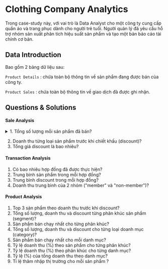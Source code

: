 # Clothing Company Analytics

Trong case-study này, với vai trò là Data Analyst cho một công ty cung cấp quần áo và trang phục dành cho người trẻ tuổi. Người quản lý đã yêu cầu 
hỗ trợ nhóm sản xuất phân tích hiệu suất sản phẩm và tạo một bản báo cáo tài chính cơ bản.

## Data Introduction
Bao gồm 2 bảng dữ liệu sau:

```Product Details``` : chứa toàn bộ thông tin về sản phẩm đang được bán của công ty.

```Product Sales``` : chứa toàn bộ thông tin về giao dịch đã được ghi nhận.


## Questions & Solutions

#### Sale Analysis


<details><summary>1. Tổng số lượng mỗi sản phẩm đã bán?</summary>

```sql
SELECT pd.product_name,
       Sum(s.qty) AS sale_count
FROM   clothing_store..sales AS s
       JOIN clothing_store..product_details AS pd
         ON pd.product_id = s.prod_id
GROUP  BY product_name
ORDER  BY sale_count DESC; 
```

|product_name                    |sale_count|
|--------------------------------|----------|
|Grey Fashion Jacket - Womens    |3876      |
|Navy Oversized Jeans - Womens   |3856      |
|Blue Polo Shirt - Mens          |3819      |
|White Tee Shirt - Mens          |3800      |
|Navy Solid Socks - Mens         |3792      |
|Black Straight Jeans - Womens   |3786      |
|Pink Fluro Polkadot Socks - Mens|3770      |
|Indigo Rain Jacket - Womens     |3757      |
|Khaki Suit Jacket - Womens      |3752      |
|Cream Relaxed Jeans - Womens    |3707      |
|White Striped Socks - Mens      |3655      |
|Teal Button Up Shirt - Mens     |3646      |

    
</details>

2. Doanh thu từng loại sản phẩm trước khi chiết khấu (discount)?
3. Tổng giá discount là bao nhiêu?

#### Transaction Analysis

1. Có bao nhiêu hợp đồng đã được thực hiện?
2. Trung bình sản phẩm trong mỗi hợp đồng?
3. Trung bình discount trong mỗi hợp đồng?
4. Doanh thu trung bình của 2 nhóm ("member" và "non-member")?

#### Product Analysis

1. Top 3 sản phẩm theo doanh thu trước khi discount?
2. Tổng số lượng, doanh thu và discount từng phân khúc sản phẩm (segment)?
3. Sản phẩm bán chạy nhất cho từng phân khúc?
4. Tổng số lượng, doanh thu và discount cho từng loại doanh mục (category)?
5. Sản phẩm bán chạy nhất cho mỗi danh mục?
6. Tỷ lệ doanh thu (%) theo sản phẩm cho từng phân khúc?
7. Tỷ lệ doanh thu (%) theo phân khúc cho từng danh mục?
8. Tỷ lệ (%) của tổng doanh thu theo danh mục?
9. Tỉ lệ thâm nhập thị trường cho mỗi sản phẩm ?

